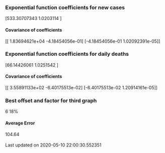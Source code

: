 <h3>Exponential function coefficients for new cases</h3>
[533.30707343   1.0203114 ]
<h4>Covariance of coefficients</h4>
[[ 1.83694621e+04 -4.18454056e-01]
 [-4.18454056e-01  1.02092391e-05]]
<h3>Exponential function coefficients for daily deaths</h3>
[66.14426061  1.0251542 ]
<h4>Covariance of coefficients</h4>
[[ 3.55891133e+02 -6.40175513e-02]
 [-6.40175513e-02  1.20914161e-05]] <br/>
<h3>Best offset and factor for third graph</h3>
6 18%
<h4>Average Error</h4>
104.64
<br /><br />Last updated on 2020-05-10 22:00:30.552351
